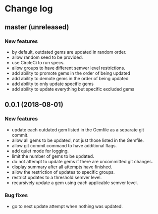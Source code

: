 # Change log

## master (unreleased)

### New features

* by default, outdated gems are updated in random order.
* allow random seed to be provided.
* use CircleCi to run specs.
* allow groups to have different semver level restrictions.
* add ability to promote gems in the order of being updated
* add ability to demote gems in the order of being updated
* add ability to only update specific gems
* add ability to update everything but specific excluded gems

## 0.0.1 (2018-08-01)

### New features

* update each outdated gem listed in the Gemfile as a separate git commit.
* allow all gems to be updated, not just those listed in the Gemfile.
* allow git commit command to have additional flags.
* add quiet mode for logging.
* limit the number of gems to be updated.
* do not attempt to update gems if there are uncommitted git changes.
* display summary after all attempts have finished.
* allow the restriction of updates to specific groups.
* restrict updates to a threshold semver level.
* recursively update a gem using each applicable semver level.

### Bug fixes

* go to next update attempt when nothing was updated.
